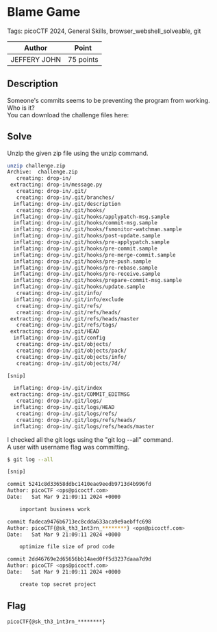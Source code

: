 # Blame Game

Tags: picoCTF 2024, General Skills, browser_webshell_solveable, git

| Author | Point    |
| ------ | -------- |
| JEFFERY JOHN | 75 points |

## Description

Someone's commits seems to be preventing the program from working. Who is it?  
You can download the challenge files here:

## Solve

Unzip the given zip file using the unzip command.

```bash
unzip challenge.zip 
Archive:  challenge.zip
   creating: drop-in/
 extracting: drop-in/message.py      
   creating: drop-in/.git/
   creating: drop-in/.git/branches/
  inflating: drop-in/.git/description  
   creating: drop-in/.git/hooks/
  inflating: drop-in/.git/hooks/applypatch-msg.sample  
  inflating: drop-in/.git/hooks/commit-msg.sample  
  inflating: drop-in/.git/hooks/fsmonitor-watchman.sample  
  inflating: drop-in/.git/hooks/post-update.sample  
  inflating: drop-in/.git/hooks/pre-applypatch.sample  
  inflating: drop-in/.git/hooks/pre-commit.sample  
  inflating: drop-in/.git/hooks/pre-merge-commit.sample  
  inflating: drop-in/.git/hooks/pre-push.sample  
  inflating: drop-in/.git/hooks/pre-rebase.sample  
  inflating: drop-in/.git/hooks/pre-receive.sample  
  inflating: drop-in/.git/hooks/prepare-commit-msg.sample  
  inflating: drop-in/.git/hooks/update.sample  
   creating: drop-in/.git/info/
  inflating: drop-in/.git/info/exclude  
   creating: drop-in/.git/refs/
   creating: drop-in/.git/refs/heads/
 extracting: drop-in/.git/refs/heads/master  
   creating: drop-in/.git/refs/tags/
 extracting: drop-in/.git/HEAD       
  inflating: drop-in/.git/config     
   creating: drop-in/.git/objects/
   creating: drop-in/.git/objects/pack/
   creating: drop-in/.git/objects/info/
   creating: drop-in/.git/objects/7d/

[snip]

  inflating: drop-in/.git/index      
 extracting: drop-in/.git/COMMIT_EDITMSG  
   creating: drop-in/.git/logs/
  inflating: drop-in/.git/logs/HEAD  
   creating: drop-in/.git/logs/refs/
   creating: drop-in/.git/logs/refs/heads/
  inflating: drop-in/.git/logs/refs/heads/master
```

I checked all the git logs using the "git log --all" command.  
A user with username flag was committing.

```bash
$ git log --all

[snip]

commit 5241c8d33658ddbc1410eae9eedb9713d4b996fd
Author: picoCTF <ops@picoctf.com>
Date:   Sat Mar 9 21:09:11 2024 +0000

    important business work

commit fadeca9476b6713ec8cdda633aca9e9aebffc698
Author: picoCTF{@sk_th3_1nt3rn_********} <ops@picoctf.com>
Date:   Sat Mar 9 21:09:11 2024 +0000

    optimize file size of prod code

commit 2dd46769e2d65656bb14aed0ff5d3237daaa7d9d
Author: picoCTF <ops@picoctf.com>
Date:   Sat Mar 9 21:09:11 2024 +0000

    create top secret project
```

## Flag

```
picoCTF{@sk_th3_1nt3rn_********}
```